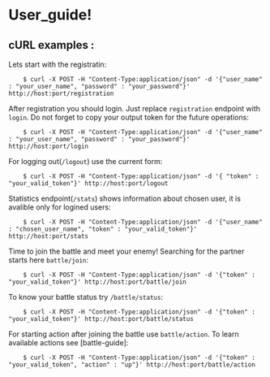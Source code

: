 # User_guide!
## cURL examples :

 Lets start with the registratin:
```
    $ curl -X POST -H "Content-Type:application/json" -d '{"user_name" : "your_user_name", "password" : "your_password"}' http://host:port/registration
```

After registration you should login. Just replace `registration` endpoint with `login`. Do not forget to copy your output token for the future operations:

```
    $ curl -X POST -H "Content-Type:application/json" -d '{"user_name" : "your_user_name", "password" : "your_password"}' http://host:port/login
```

For logging out(`/logout`) use the current form: 
```
    $ curl -X POST -H "Content-Type:application/json" -d '{ "token" : "your_valid_token"}' http://host:port/logout
```
Statistics endpoint(`/stats`) shows information about chosen user, it is avalible only for logined users:
```
    $ curl -X POST -H "Content-Type:application/json" -d '{"user_name" : "chosen_user_name", "token" : "your_valid_token"}' http://host:port/stats
```
Time to join the battle and meet your enemy! Searching for the partner starts here `battle/join`: 
```
    $ curl -X POST -H "Content-Type:application/json" -d '{"token" : "your_valid_token"}' http://host:port/battle/join

```
To know your battle status try `/battle/status`:
```
    $ curl -X POST -H "Content-Type:application/json" -d '{"token" : "your_valid_token"}' http://host:port/battle/status

```
For starting action after joining the battle use `battle/action`. To learn available actions see [battle-guide]:
```
    $ curl -X POST -H "Content-Type:application/json" -d '{"token" : "your_valid_token", "action" : "up"}' http://host:port/battle/action

```